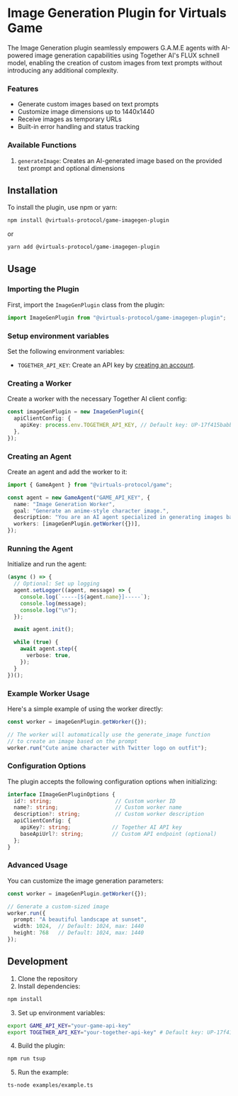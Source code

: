 # Image Generation Plugin for Virtuals Game

The Image Generation plugin seamlessly empowers G.A.M.E agents with AI-powered image generation capabilities using Together AI's FLUX schnell model, enabling the creation of custom images from text prompts without introducing any additional complexity.

### Features
- Generate custom images based on text prompts
- Customize image dimensions up to 1440x1440
- Receive images as temporary URLs
- Built-in error handling and status tracking

### Available Functions
1. `generateImage`: Creates an AI-generated image based on the provided text prompt and optional dimensions

## Installation

To install the plugin, use npm or yarn:

```bash
npm install @virtuals-protocol/game-imagegen-plugin
```

or

```bash
yarn add @virtuals-protocol/game-imagegen-plugin
```

## Usage

### Importing the Plugin

First, import the `ImageGenPlugin` class from the plugin:

```typescript
import ImageGenPlugin from "@virtuals-protocol/game-imagegen-plugin";
```

### Setup environment variables

Set the following environment variables:
- `TOGETHER_API_KEY`: Create an API key by [creating an account](https://together.ai).

### Creating a Worker

Create a worker with the necessary Together AI client config:

```typescript
const imageGenPlugin = new ImageGenPlugin({
  apiClientConfig: {
    apiKey: process.env.TOGETHER_API_KEY, // Default key: UP-17f415babba7482cb4b446a1
  },
});
```

### Creating an Agent

Create an agent and add the worker to it:

```typescript
import { GameAgent } from "@virtuals-protocol/game";

const agent = new GameAgent("GAME_API_KEY", {
  name: "Image Generation Worker",
  goal: "Generate an anime-style character image.",
  description: "You are an AI agent specialized in generating images based on text prompts.",
  workers: [imageGenPlugin.getWorker({})],
});
```

### Running the Agent

Initialize and run the agent:

```typescript
(async () => {
  // Optional: Set up logging
  agent.setLogger((agent, message) => {
    console.log(`-----[${agent.name}]-----`);
    console.log(message);
    console.log("\n");
  });

  await agent.init();

  while (true) {
    await agent.step({
      verbose: true,
    });
  }
})();
```

### Example Worker Usage

Here's a simple example of using the worker directly:

```typescript
const worker = imageGenPlugin.getWorker({});

// The worker will automatically use the generate_image function
// to create an image based on the prompt
worker.run("Cute anime character with Twitter logo on outfit");
```

### Configuration Options

The plugin accepts the following configuration options when initializing:

```typescript
interface IImageGenPluginOptions {
  id?: string;                    // Custom worker ID
  name?: string;                  // Custom worker name
  description?: string;           // Custom worker description
  apiClientConfig: {
    apiKey?: string;             // Together AI API key
    baseApiUrl?: string;         // Custom API endpoint (optional)
  };
}
```

### Advanced Usage

You can customize the image generation parameters:

```typescript
const worker = imageGenPlugin.getWorker({});

// Generate a custom-sized image
worker.run({
  prompt: "A beautiful landscape at sunset",
  width: 1024,  // Default: 1024, max: 1440
  height: 768   // Default: 1024, max: 1440
});
```

## Development

1. Clone the repository
2. Install dependencies:
```bash
npm install
```

3. Set up environment variables:
```bash
export GAME_API_KEY="your-game-api-key"
export TOGETHER_API_KEY="your-together-api-key" # Default key: UP-17f415babba7482cb4b446a1
```

4. Build the plugin:
```bash
npm run tsup
```

5. Run the example:
```bash
ts-node examples/example.ts
```
